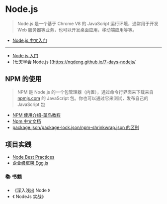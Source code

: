 # Node.js

> Node.js 是一个基于 Chrome V8 的 JavaScript 运行环境，通常用于开发 Web 服务器等业务，也可以开发桌面应用，移动端应用等等。 

- [Node.js 中文入门](http://nodejs.cn/learn/)
-----
- [Node.js  入门](https://www.nodebeginner.org/index-zh-cn.html)
- [七天学会 Node.js ](https://nqdeng.github.io/7-days-nodejs/

## NPM 的使用

> NPM 是 Node.js 的一个包管理器（内置），通过命令行界面来下载来自 [npmjs.com](https://npmjs.com) 的 JavaScript 包。你也可以通过它来测试，发布自己的 JavaScript 包

- [NPM 使用介绍-菜鸟教程](https://www.runoob.com/nodejs/nodejs-npm.html)
- [Npm 中文文档](https://www.npmjs.cn/)
- [package.json/package-lock.json/npm-shrinkwrap.json 的区别](https://medium.com/@hossam.hilal0/package-json-vs-package-lock-json-vs-npm-shrinkwrap-json-33fcddc1521a)

## 项目实践

- [Node Best Practices](https://github.com/goldbergyoni/nodebestpractices)
- [企业级框架 Egg.js](https://eggjs.org/)

### 📚 书籍

- 《深入浅出 Node 》
- 《 NodeJs 实战》